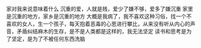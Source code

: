 家对我来说意味着什么
沉重的爱，人就是贱，爱少了嫌不够，爱多了嫌沉重
家里是沉重的地方，家乡是沉重的地方
大概是我病了，我不喜欢这种习俗，找一个不喜欢的女人，生一个孩子，每天抱着恶毒的心思进行攀比，从来没有听从内心的声音，矛盾纠结麻木的生存，是不是人类都是这样的，我无法坚定
读书和思考是为了坚定，是为了不被任何东西洗脑
